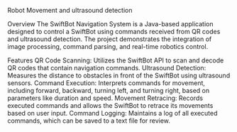 Robot Movement and ultrasound detection

Overview
The SwiftBot Navigation System is a Java-based application designed to control a SwiftBot using commands received from QR codes and ultrasound detection. The project demonstrates the integration of image processing, command parsing, and real-time robotics control.

Features
QR Code Scanning: Utilizes the SwiftBot API to scan and decode QR codes that contain navigation commands.
Ultrasound Detection: Measures the distance to obstacles in front of the SwiftBot using ultrasound sensors.
Command Execution: Interprets commands for movement, including forward, backward, turning left, and turning right, based on parameters like duration and speed.
Movement Retracing: Records executed commands and allows the SwiftBot to retrace its movements based on user input.
Command Logging: Maintains a log of all executed commands, which can be saved to a text file for review.


